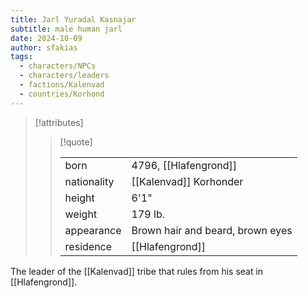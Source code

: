 ```yaml
---
title: Jarl Yuradal Kasnajar
subtitle: male human jarl
date: 2024-10-09
author: sfakias
tags:
  - characters/NPCs
  - characters/leaders
  - factions/Kalenvad
  - countries/Korhond
---
```

> [!attributes]
> 
> > [!quote]
> >
> > | | |
> > | --- | --- |
> > | born | 4796, [[Hlafengrond]] |
> > | nationality | [[Kalenvad]] Korhonder |
> > | height | 6'1" |
> > | weight | 179 lb. |
> > | appearance | Brown hair and beard, brown eyes |
> > | residence | [[Hlafengrond]] |

The leader of the [[Kalenvad]] tribe that rules from his seat in [[Hlafengrond]].
